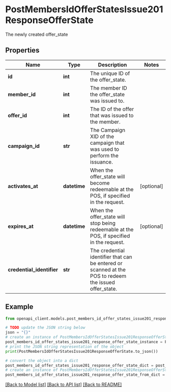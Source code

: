 # PostMembersIdOfferStatesIssue201ResponseOfferState

The newly created offer_state

## Properties

Name | Type | Description | Notes
------------ | ------------- | ------------- | -------------
**id** | **int** | The unique ID of the offer_state. | 
**member_id** | **int** | The member ID the offer_state was issued to. | 
**offer_id** | **int** | The ID of the offer that was issued to the member. | 
**campaign_id** | **str** | The Campaign XID of the campaign that was used to perform the issuance. | 
**activates_at** | **datetime** | When the offer_state will become redeemable at the POS, if specified in the request. | [optional] 
**expires_at** | **datetime** | When the offer_state will stop being redeemable at the POS, if specified in the request. | [optional] 
**credential_identifier** | **str** | The credential identifier that can be entered or scanned at the POS to redeem the issued offer_state. | 

## Example

```python
from openapi_client.models.post_members_id_offer_states_issue201_response_offer_state import PostMembersIdOfferStatesIssue201ResponseOfferState

# TODO update the JSON string below
json = "{}"
# create an instance of PostMembersIdOfferStatesIssue201ResponseOfferState from a JSON string
post_members_id_offer_states_issue201_response_offer_state_instance = PostMembersIdOfferStatesIssue201ResponseOfferState.from_json(json)
# print the JSON string representation of the object
print(PostMembersIdOfferStatesIssue201ResponseOfferState.to_json())

# convert the object into a dict
post_members_id_offer_states_issue201_response_offer_state_dict = post_members_id_offer_states_issue201_response_offer_state_instance.to_dict()
# create an instance of PostMembersIdOfferStatesIssue201ResponseOfferState from a dict
post_members_id_offer_states_issue201_response_offer_state_from_dict = PostMembersIdOfferStatesIssue201ResponseOfferState.from_dict(post_members_id_offer_states_issue201_response_offer_state_dict)
```
[[Back to Model list]](../README.md#documentation-for-models) [[Back to API list]](../README.md#documentation-for-api-endpoints) [[Back to README]](../README.md)


